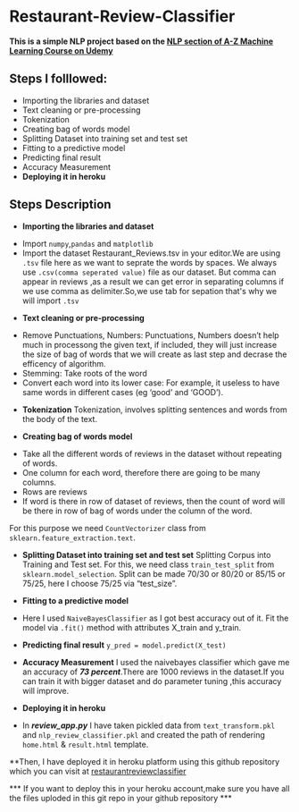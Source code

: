 # Restaurant-Review-Classifier

**This is a simple NLP project based on the
[NLP section of A-Z Machine Learning Course on Udemy](https://www.udemy.com/course/machinelearning/learn)**

## Steps I folllowed:
* Importing the libraries and dataset
* Text cleaning or pre-processing
* Tokenization
* Creating bag of words model
* Splitting Dataset into training set and test set
* Fitting to a predictive model
* Predicting final result
* Accuracy Measurement
* **Deploying it in heroku**

## Steps Description

* **Importing the libraries and dataset**
- Import `numpy`,`pandas` and `matplotlib`
- Import the dataset Restaurant_Reviews.tsv in your editor.We  are using `.tsv` file here as we want to seprate the words by spaces. 
 We always use `.csv(comma seperated value)` file as our dataset. But comma can appear in reviews ,as a result we can get error in separating columns if we use comma as delimiter.So,we use tab for sepation that's why we will import `.tsv`
 
* **Text cleaning or pre-processing**
- Remove Punctuations, Numbers: Punctuations, Numbers doesn’t help much in processong the given text, if included, they will just 
 increase the size of bag of words that we will create as last step and decrase the efficency of algorithm.
- Stemming: Take roots of the word
- Convert each word into its lower case: For example, it useless to have same words in different cases (eg ‘good’ and ‘GOOD’).

* **Tokenization**
 Tokenization, involves splitting sentences and words from the body of the text.
 
* **Creating bag of words model** 
- Take all the different words of reviews in the dataset without repeating of words.
- One column for each word, therefore there are going to be many columns.
- Rows are reviews
- If word is there in row of dataset of reviews, then the count of word will be there in row of bag of words under the column of the word.

For this purpose we need `CountVectorizer` class from `sklearn.feature_extraction.text`.

* **Splitting Dataset into training set and test set**
 Splitting Corpus into Training and Test set. For this, we need class `train_test_split` from `sklearn.model_selection`. Split can be made 70/30 or 80/20 or 85/15 or 75/25, here I choose 75/25 via “test_size”.
 
* **Fitting to a predictive model**
 - Here I used `NaiveBayesClassifier` as I got best accuracy out of it.
 Fit the model via `.fit()` method with attributes X_train and y_train.

* **Predicting final result**
 `y_pred = model.predict(X_test)` 

* **Accuracy Measurement**
I used the naivebayes classifier which gave me an accuracy of **_73 percent_**.There are 1000 reviews in the dataset.If you can train it  with bigger dataset and do parameter tuning ,this accuracy will improve.

* **Deploying it in heroku**
-  In **_review_app.py_** I have taken pickled data from `text_transform.pkl` and `nlp_review_classifier.pkl` 
and created the path of rendering `home.html` & `result.html` template.

**Then, I have deployed it in heroku platform using this github repository which you can visit at
[restaurantreviewclassifier](https://restaurantrreviewclassifier.herokuapp.com/)

*** If you want to deploy this in your heroku account,make sure you have all the files uploded in this git repo in your
github repository ***




 
 
 

